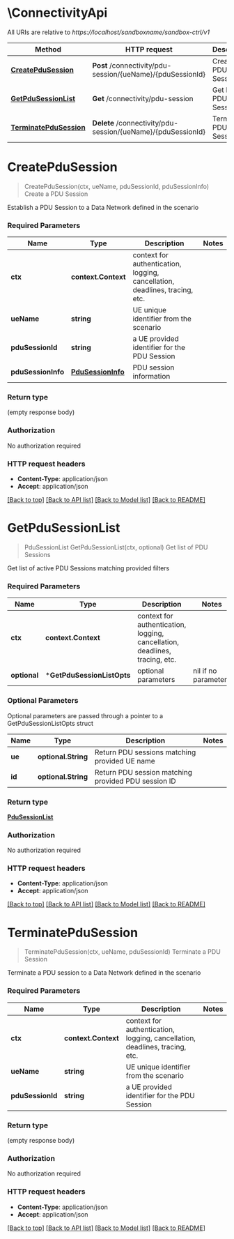 # \ConnectivityApi

All URIs are relative to *https://localhost/sandboxname/sandbox-ctrl/v1*

Method | HTTP request | Description
------------- | ------------- | -------------
[**CreatePduSession**](ConnectivityApi.md#CreatePduSession) | **Post** /connectivity/pdu-session/{ueName}/{pduSessionId} | Create a PDU Session
[**GetPduSessionList**](ConnectivityApi.md#GetPduSessionList) | **Get** /connectivity/pdu-session | Get list of PDU Sessions
[**TerminatePduSession**](ConnectivityApi.md#TerminatePduSession) | **Delete** /connectivity/pdu-session/{ueName}/{pduSessionId} | Terminate a PDU Session


# **CreatePduSession**
> CreatePduSession(ctx, ueName, pduSessionId, pduSessionInfo)
Create a PDU Session

Establish a PDU Session to a Data Network defined in the scenario

### Required Parameters

Name | Type | Description  | Notes
------------- | ------------- | ------------- | -------------
 **ctx** | **context.Context** | context for authentication, logging, cancellation, deadlines, tracing, etc.
  **ueName** | **string**| UE unique identifier from the scenario | 
  **pduSessionId** | **string**| a UE provided identifier for the PDU Session | 
  **pduSessionInfo** | [**PduSessionInfo**](PduSessionInfo.md)| PDU session information | 

### Return type

 (empty response body)

### Authorization

No authorization required

### HTTP request headers

 - **Content-Type**: application/json
 - **Accept**: application/json

[[Back to top]](#) [[Back to API list]](../README.md#documentation-for-api-endpoints) [[Back to Model list]](../README.md#documentation-for-models) [[Back to README]](../README.md)

# **GetPduSessionList**
> PduSessionList GetPduSessionList(ctx, optional)
Get list of PDU Sessions

Get list of active PDU Sessions matching provided filters

### Required Parameters

Name | Type | Description  | Notes
------------- | ------------- | ------------- | -------------
 **ctx** | **context.Context** | context for authentication, logging, cancellation, deadlines, tracing, etc.
 **optional** | ***GetPduSessionListOpts** | optional parameters | nil if no parameters

### Optional Parameters
Optional parameters are passed through a pointer to a GetPduSessionListOpts struct

Name | Type | Description  | Notes
------------- | ------------- | ------------- | -------------
 **ue** | **optional.String**| Return PDU sessions matching provided UE name | 
 **id** | **optional.String**| Return PDU session matching provided PDU session ID | 

### Return type

[**PduSessionList**](PDUSessionList.md)

### Authorization

No authorization required

### HTTP request headers

 - **Content-Type**: application/json
 - **Accept**: application/json

[[Back to top]](#) [[Back to API list]](../README.md#documentation-for-api-endpoints) [[Back to Model list]](../README.md#documentation-for-models) [[Back to README]](../README.md)

# **TerminatePduSession**
> TerminatePduSession(ctx, ueName, pduSessionId)
Terminate a PDU Session

Terminate a PDU session to a Data Network defined in the scenario

### Required Parameters

Name | Type | Description  | Notes
------------- | ------------- | ------------- | -------------
 **ctx** | **context.Context** | context for authentication, logging, cancellation, deadlines, tracing, etc.
  **ueName** | **string**| UE unique identifier from the scenario | 
  **pduSessionId** | **string**| a UE provided identifier for the PDU Session | 

### Return type

 (empty response body)

### Authorization

No authorization required

### HTTP request headers

 - **Content-Type**: application/json
 - **Accept**: application/json

[[Back to top]](#) [[Back to API list]](../README.md#documentation-for-api-endpoints) [[Back to Model list]](../README.md#documentation-for-models) [[Back to README]](../README.md)

